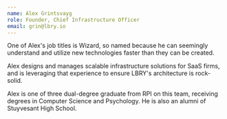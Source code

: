 ```yaml
---
name: Alex Grintsvayg
role: Founder, Chief Infrastructure Officer
email: grin@lbry.io
---
```

One of Alex's job titles is Wizard, so named because he can seemingly understand and utilize new technologies faster than they can be created.

Alex designs and manages scalable infrastructure solutions for SaaS firms, and is leveraging that experience to ensure LBRY's architecture is rock-solid.

Alex is one of three dual-degree graduate from RPI on this team, receiving degrees in Computer Science and Psychology. He is also an alumni of Stuyvesant High School.
